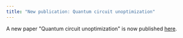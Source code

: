```yaml
---
title: "New publication: Quantum circuit unoptimization"
---
```


A new paper "Quantum circuit unoptimization" is now published [here](https://doi.org/10.1103/physrevresearch.7.023139).
